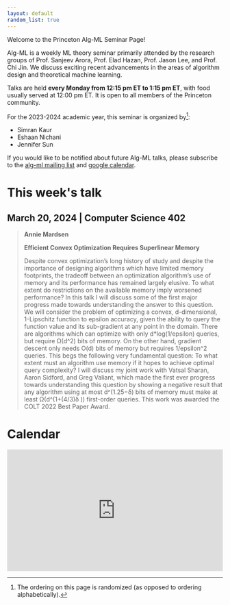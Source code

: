 ```yaml
---
layout: default
random_list: true
---
```


Welcome to the Princeton Alg-ML Seminar Page! 

Alg-ML is a weekly ML theory seminar primarily attended by the research groups of Prof. Sanjeev Arora, Prof. Elad Hazan, Prof. Jason Lee, and Prof. Chi Jin. 
We discuss exciting recent advancements in the areas of algorithm design and theoretical machine learning. 

Talks are held **every Monday from 12:15 pm ET to 1:15 pm ET**, with food usually served at 12:00 pm ET. It is open to all members of the Princeton community. 

For the 2023-2024 academic year, this seminar is organized by[^1]:
<ul id="namesList">
    <li>Simran Kaur</li>
    <li>Eshaan Nichani</li>
    <li>Jennifer Sun</li>
</ul>


If you would like to be notified about future Alg-ML talks, please subscribe to the [alg-ml mailing list](https://lists.cs.princeton.edu/mailman/listinfo/alg-ml-reading-group) and [google calendar](https://calendar.google.com/calendar/u/1?cid=Y185ZWQxMzVmOGMxN2JjZmNhYjAyOTk3ZGU0YTg0YzRhZDkyMjE1NTcwMGRhZjg1YjgzODJjZmUzNTBhNTk0MTQ3QGdyb3VwLmNhbGVuZGFyLmdvb2dsZS5jb20).

# This week's talk
## March 20, 2024 | Computer Science 402

> **Annie Mardsen** 
>
> **Efficient Convex Optimization Requires Superlinear Memory**
>
> Despite convex optimization’s long history of study and despite the importance of designing algorithms which have limited memory footprints, the tradeoff between an optimization algorithm’s use of memory and its performance has remained largely elusive. To what extent do restrictions on the available memory imply worsened performance? In this talk I will discuss some of the first major progress made towards understanding the answer to this question. We will consider the problem of optimizing a convex, d-dimensional, 1-Lipschitz  function to epsilon accuracy, given the ability to query the function value and its sub-gradient at any point in the domain. There are algorithms which can optimize with only d*log(1/epsilon) queries, but require Ω(d^2) bits of memory. On the other hand, gradient descent only needs O(d) bits of memory but requires 1/epsilon^2 queries. This begs the following very fundamental question: To what extent must an algorithm use memory if it hopes to achieve optimal query complexity?  I will discuss my joint work with Vatsal Sharan, Aaron Sidford, and Greg Valiant, which made the first ever progress towards understanding this question by showing a negative result that any algorithm using at most d^(1.25−δ) bits of memory must make at least Ω(d^(1+(4/3)δ )) first-order queries. This work was awarded the COLT 2022 Best Paper Award. 

# Calendar
<!--<div class="responsive-iframe-container">
    <iframe src="https://calendar.google.com/calendar/embed?src=c_9ed135f8c17bcfcab02997de4a84c4ad922155700daf85b8382cfe350a594147%40group.calendar.google.com&ctz=America%2FNew_York" allowfullscreen></iframe>
</div>-->

<div style="position: relative; overflow: hidden; width: 100%; padding-top: 56.25%;">
    <iframe src="https://calendar.google.com/calendar/embed?src=c_9ed135f8c17bcfcab02997de4a84c4ad922155700daf85b8382cfe350a594147%40group.calendar.google.com&ctz=America%2FNew_York" style="position: absolute; top: 0; left: 0; width: 100%; height: 100%; border: none;" allowfullscreen></iframe>
</div>
<!-- <iframe src="https://calendar.google.com/calendar/embed?src=c_9ed135f8c17bcfcab02997de4a84c4ad922155700daf85b8382cfe350a594147%40group.calendar.google.com&ctz=America%2FNew_York" style="border: 0" width="800" height="600" frameborder="0" scrolling="no"></iframe>
width=device-width -->


[^1]: The ordering on this page is randomized (as opposed to ordering alphabetically).  
